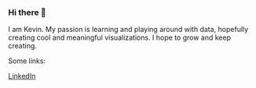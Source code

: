 ### Hi there 👋


I am Kevin. My passion is learning and playing around with data, hopefully creating cool and meaningful visualizations. I hope to grow and keep creating.

Some links:

[LinkedIn](https://www.linkedin.com/in/kevinphilam/)


<!--
**kplam624/kplam624** is a ✨ _special_ ✨ repository because its `README.md` (this file) appears on your GitHub profile.

Here are some ideas to get you started:

- 🔭 I’m currently working on ...
- 🌱 I’m currently learning ...
- 👯 I’m looking to collaborate on ...
- 🤔 I’m looking for help with ...
- 💬 Ask me about ...
- 📫 How to reach me: ...
- 😄 Pronouns: ...
- ⚡ Fun fact: ...
-->
